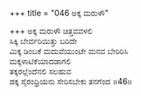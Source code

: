 +++
title = "046 ಅಕ್ಕ ಮರುಳೌ"

+++
ಅಕ್ಕ ಮರುಳೌ ಚಿತ್ತವವಳಲಿ  
ಸಿಕ್ಕಿ ಬೇರ್ವರಿಯಿತ್ತು ಬರಿದೇ  
ಮಿಕ್ಕ ಡಿಂಬಕೆ ಮದುವೆಯುಂಟೇ ಮನವ ಬೇರಿರಿಸಿ  
ಮಕ್ಕಳಾಟಿಕೆಯಾದಡಾಗಲಿ  
ತಕ್ಕರಲ್ಲೆಂದೆನಲಿ ಸಲಹುವ  
ಡಕ್ಕ ಸೈರಂಧ್ರಿಯನು ಸೇರಿಸಬೇಕು ತನಗೆಂದ     ॥46॥